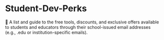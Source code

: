 # Student-Dev-Perks
🏫 A list and guide to the free tools, discounts, and exclusive offers available to students and educators through their school-issued email addresses (e.g., .edu or institution-specific emails).
